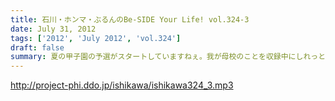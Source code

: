 ```yaml
---
title: 石川・ホンマ・ぶるんのBe-SIDE Your Life! vol.324-3
date: July 31, 2012
tags: ['2012', 'July 2012', 'vol.324']
draft: false
summary: 夏の甲子園の予選がスタートしていますねぇ。我が母校のことを収録中にしれっと調べたら（ふつーの都立高校）一回戦で敗退していました。猛暑の中の試合・・・お疲れ！ＮＡＭＡＥ
---
```


http://project-phi.ddo.jp/ishikawa/ishikawa324_3.mp3
